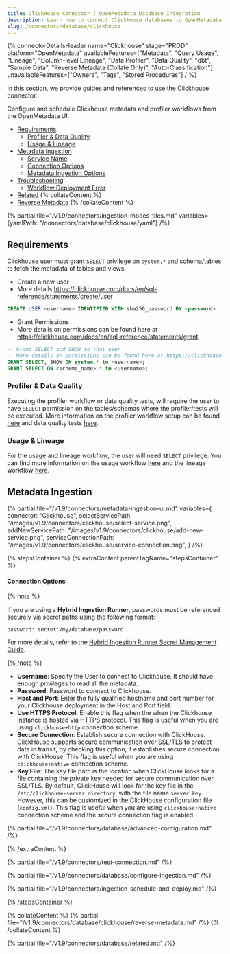 ```yaml
---
title: ClickHouse Connector | OpenMetadata Database Integration
description: Learn how to connect ClickHouse databases to OpenMetadata with our comprehensive connector guide. Setup instructions, configuration options, and trouble...
slug: /connectors/database/clickhouse
---
```


{% connectorDetailsHeader
name="Clickhouse"
stage="PROD"
platform="OpenMetadata"
availableFeatures=["Metadata", "Query Usage", "Lineage", "Column-level Lineage", "Data Profiler", "Data Quality", "dbt", "Sample Data", "Reverse Metadata (Collate Only)", "Auto-Classification"]
unavailableFeatures=["Owners", "Tags", "Stored Procedures"]
/ %}


In this section, we provide guides and references to use the Clickhouse connector.

Configure and schedule Clickhouse metadata and profiler workflows from the OpenMetadata UI:

- [Requirements](#requirements)
  - [Profiler \& Data Quality](#profiler-&-data-quality)
  - [Usage \& Lineage](#usage-&-lineage)
- [Metadata Ingestion](#metadata-ingestion)
    - [Service Name](#service-name)
    - [Connection Options](#connection-options)
    - [Metadata Ingestion Options](#metadata-ingestion-options)
- [Troubleshooting](/connectors/database/clickhouse/troubleshooting)
  - [Workflow Deployment Error](#workflow-deployment-error)
- [Related](#related)
{% collateContent %}
- [Reverse Metadata](#reverse-metadata)
{% /collateContent %}


{% partial file="/v1.9/connectors/ingestion-modes-tiles.md" variables={yamlPath: "/connectors/database/clickhouse/yaml"} /%}

## Requirements

Clickhouse user must grant `SELECT` privilege on `system.*` and schema/tables to fetch the metadata of tables and views.

* Create a new user
* More details https://clickhouse.com/docs/en/sql-reference/statements/create/user

```sql
CREATE USER <username> IDENTIFIED WITH sha256_password BY <password>
```

* Grant Permissions
* More details on permissions can be found here at https://clickhouse.com/docs/en/sql-reference/statements/grant

```sql
-- Grant SELECT and SHOW to that user
-- More details on permissions can be found here at https://clickhouse.com/docs/en/sql-reference/statements/grant
GRANT SELECT, SHOW ON system.* to <username>;
GRANT SELECT ON <schema_name>.* to <username>;
```

### Profiler & Data Quality
Executing the profiler workflow or data quality tests, will require the user to have `SELECT` permission on the tables/schemas where the profiler/tests will be executed. More information on the profiler workflow setup can be found [here](/how-to-guides/data-quality-observability/profiler/workflow) and data quality tests [here](/how-to-guides/data-quality-observability/quality).

### Usage & Lineage
For the usage and lineage workflow, the user will need `SELECT` privilege. You can find more information on the usage workflow [here](/connectors/ingestion/workflows/usage) and the lineage workflow [here](/connectors/ingestion/workflows/lineage).

## Metadata Ingestion

{% partial 
  file="/v1.9/connectors/metadata-ingestion-ui.md" 
  variables={
    connector: "Clickhouse", 
    selectServicePath: "/images/v1.9/connectors/clickhouse/select-service.png",
    addNewServicePath: "/images/v1.9/connectors/clickhouse/add-new-service.png",
    serviceConnectionPath: "/images/v1.9/connectors/clickhouse/service-connection.png",
} 
/%}

{% stepsContainer %}
{% extraContent parentTagName="stepsContainer" %}

#### Connection Options

{% note %} 

If you are using a **Hybrid Ingestion Runner**, passwords must be referenced securely via secret paths using the following format:

```
password: secret:/my/database/password
```
For more details, refer to the [Hybrid Ingestion Runner Secret Management Guide](https://docs.getcollate.io/getting-started/day-1/hybrid-saas/hybrid-ingestion-runner#3.-manage-secrets-securely).

{% /note %}

- **Username**: Specify the User to connect to Clickhouse. It should have enough privileges to read all the metadata.
- **Password**: Password to connect to Clickhouse.
- **Host and Port**: Enter the fully qualified hostname and port number for your Clickhouse deployment in the Host and Port field.
- **Use HTTPS Protocol**: Enable this flag when the when the Clickhouse instance is hosted via HTTPS protocol. This flag is useful when you are using `clickhouse+http` connection scheme.
- **Secure Connection**: Establish secure connection with ClickHouse. ClickHouse supports secure communication over SSL/TLS to protect data in transit, by checking this option, it establishes secure connection with ClickHouse. This flag is useful when you are using `clickhouse+native` connection scheme.
- **Key File**: The key file path is the location when ClickHouse looks for a file containing the private key needed for secure communication over SSL/TLS. By default, ClickHouse will look for the key file in the `/etc/clickhouse-server directory`, with the file name `server.key`. However, this can be customized in the ClickHouse configuration file (`config.xml`). This flag is useful when you are using `clickhouse+native` connection scheme and the secure connection flag is enabled.

{% partial file="/v1.9/connectors/database/advanced-configuration.md" /%}

{% /extraContent %}

{% partial file="/v1.9/connectors/test-connection.md" /%}

{% partial file="/v1.9/connectors/database/configure-ingestion.md" /%}

{% partial file="/v1.9/connectors/ingestion-schedule-and-deploy.md" /%}

{% /stepsContainer %}

{% collateContent %}
{% partial file="/v1.9/connectors/database/clickhouse/reverse-metadata.md" /%}
{% /collateContent %}

{% partial file="/v1.9/connectors/database/related.md" /%}
